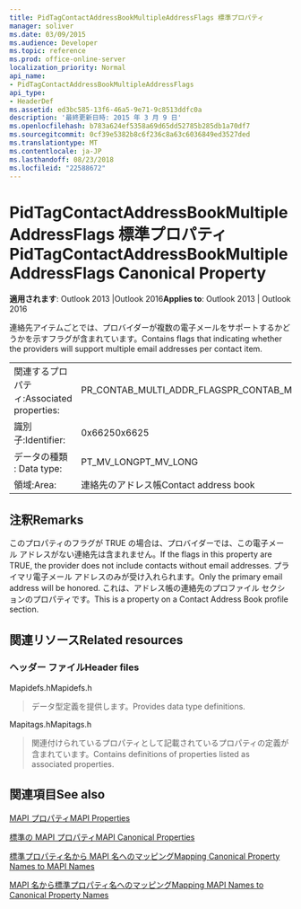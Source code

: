 ```yaml
---
title: PidTagContactAddressBookMultipleAddressFlags 標準プロパティ
manager: soliver
ms.date: 03/09/2015
ms.audience: Developer
ms.topic: reference
ms.prod: office-online-server
localization_priority: Normal
api_name:
- PidTagContactAddressBookMultipleAddressFlags
api_type:
- HeaderDef
ms.assetid: ed3bc585-13f6-46a5-9e71-9c8513ddfc0a
description: '最終更新日時: 2015 年 3 月 9 日'
ms.openlocfilehash: b783a624ef5358a69d65dd52785b285db1a70df7
ms.sourcegitcommit: 0cf39e5382b8c6f236c8a63c6036849ed3527ded
ms.translationtype: MT
ms.contentlocale: ja-JP
ms.lasthandoff: 08/23/2018
ms.locfileid: "22588672"
---
```

# <a name="pidtagcontactaddressbookmultipleaddressflags-canonical-property"></a><span data-ttu-id="91d0f-103">PidTagContactAddressBookMultipleAddressFlags 標準プロパティ</span><span class="sxs-lookup"><span data-stu-id="91d0f-103">PidTagContactAddressBookMultipleAddressFlags Canonical Property</span></span>

  
  
<span data-ttu-id="91d0f-104">**適用されます**: Outlook 2013 |Outlook 2016</span><span class="sxs-lookup"><span data-stu-id="91d0f-104">**Applies to**: Outlook 2013 | Outlook 2016</span></span> 
  
<span data-ttu-id="91d0f-105">連絡先アイテムごとでは、プロバイダーが複数の電子メールをサポートするかどうかを示すフラグが含まれています。</span><span class="sxs-lookup"><span data-stu-id="91d0f-105">Contains flags that indicating whether the providers will support multiple email addresses per contact item.</span></span>
  
|||
|:-----|:-----|
|<span data-ttu-id="91d0f-106">関連するプロパティ:</span><span class="sxs-lookup"><span data-stu-id="91d0f-106">Associated properties:</span></span>  <br/> |<span data-ttu-id="91d0f-107">PR_CONTAB_MULTI_ADDR_FLAGS</span><span class="sxs-lookup"><span data-stu-id="91d0f-107">PR_CONTAB_MULTI_ADDR_FLAGS</span></span>  <br/> |
|<span data-ttu-id="91d0f-108">識別子:</span><span class="sxs-lookup"><span data-stu-id="91d0f-108">Identifier:</span></span>  <br/> |<span data-ttu-id="91d0f-109">0x6625</span><span class="sxs-lookup"><span data-stu-id="91d0f-109">0x6625</span></span>  <br/> |
|<span data-ttu-id="91d0f-110">データの種類 : </span><span class="sxs-lookup"><span data-stu-id="91d0f-110">Data type:</span></span>  <br/> |<span data-ttu-id="91d0f-111">PT_MV_LONG</span><span class="sxs-lookup"><span data-stu-id="91d0f-111">PT_MV_LONG</span></span>  <br/> |
|<span data-ttu-id="91d0f-112">領域:</span><span class="sxs-lookup"><span data-stu-id="91d0f-112">Area:</span></span>  <br/> |<span data-ttu-id="91d0f-113">連絡先のアドレス帳</span><span class="sxs-lookup"><span data-stu-id="91d0f-113">Contact address book</span></span>  <br/> |
   
## <a name="remarks"></a><span data-ttu-id="91d0f-114">注釈</span><span class="sxs-lookup"><span data-stu-id="91d0f-114">Remarks</span></span>

<span data-ttu-id="91d0f-115">このプロパティのフラグが TRUE の場合は、プロバイダーでは、この電子メール アドレスがない連絡先は含まれません。</span><span class="sxs-lookup"><span data-stu-id="91d0f-115">If the flags in this property are TRUE, the provider does not include contacts without email addresses.</span></span> <span data-ttu-id="91d0f-116">プライマリ電子メール アドレスのみが受け入れられます。</span><span class="sxs-lookup"><span data-stu-id="91d0f-116">Only the primary email address will be honored.</span></span> <span data-ttu-id="91d0f-117">これは、アドレス帳の連絡先のプロファイル セクションのプロパティです。</span><span class="sxs-lookup"><span data-stu-id="91d0f-117">This is a property on a Contact Address Book profile section.</span></span>
  
## <a name="related-resources"></a><span data-ttu-id="91d0f-118">関連リソース</span><span class="sxs-lookup"><span data-stu-id="91d0f-118">Related resources</span></span>

### <a name="header-files"></a><span data-ttu-id="91d0f-119">ヘッダー ファイル</span><span class="sxs-lookup"><span data-stu-id="91d0f-119">Header files</span></span>

<span data-ttu-id="91d0f-120">Mapidefs.h</span><span class="sxs-lookup"><span data-stu-id="91d0f-120">Mapidefs.h</span></span>
  
> <span data-ttu-id="91d0f-121">データ型定義を提供します。</span><span class="sxs-lookup"><span data-stu-id="91d0f-121">Provides data type definitions.</span></span>
    
<span data-ttu-id="91d0f-122">Mapitags.h</span><span class="sxs-lookup"><span data-stu-id="91d0f-122">Mapitags.h</span></span>
  
> <span data-ttu-id="91d0f-123">関連付けられているプロパティとして記載されているプロパティの定義が含まれています。</span><span class="sxs-lookup"><span data-stu-id="91d0f-123">Contains definitions of properties listed as associated properties.</span></span>
    
## <a name="see-also"></a><span data-ttu-id="91d0f-124">関連項目</span><span class="sxs-lookup"><span data-stu-id="91d0f-124">See also</span></span>



[<span data-ttu-id="91d0f-125">MAPI プロパティ</span><span class="sxs-lookup"><span data-stu-id="91d0f-125">MAPI Properties</span></span>](mapi-properties.md)
  
[<span data-ttu-id="91d0f-126">標準の MAPI プロパティ</span><span class="sxs-lookup"><span data-stu-id="91d0f-126">MAPI Canonical Properties</span></span>](mapi-canonical-properties.md)
  
[<span data-ttu-id="91d0f-127">標準プロパティ名から MAPI 名へのマッピング</span><span class="sxs-lookup"><span data-stu-id="91d0f-127">Mapping Canonical Property Names to MAPI Names</span></span>](mapping-canonical-property-names-to-mapi-names.md)
  
[<span data-ttu-id="91d0f-128">MAPI 名から標準プロパティ名へのマッピング</span><span class="sxs-lookup"><span data-stu-id="91d0f-128">Mapping MAPI Names to Canonical Property Names</span></span>](mapping-mapi-names-to-canonical-property-names.md)

